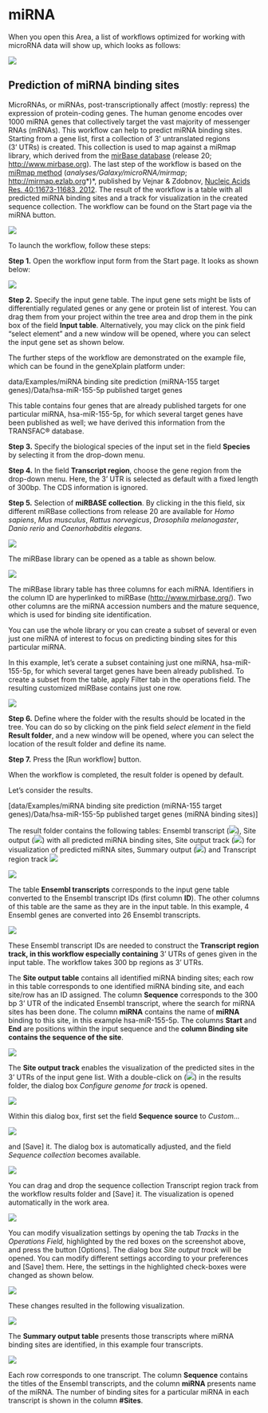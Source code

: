 # miRNA

When you open this Area, a list of workflows optimized for working with microRNA
data will show up, which looks as follows:

![](media/6e36212d6179b8b42e2d721e2a3472cd.png)

## Prediction of miRNA binding sites

MicroRNAs, or miRNAs, post-transcriptionally affect (mostly: repress) the
expression of protein-coding genes. The human genome encodes over 1000 miRNA
genes that collectively target the vast majority of messenger RNAs (mRNAs). This
workflow can help to predict miRNA binding sites. Starting from a gene list,
first a collection of 3’ untranslated regions (3’ UTRs) is created. This
collection is used to map against a miRmap library, which derived from the
[mirBase database](http://www.mirbase.org/index.shtml) (release 20;
http://www.mirbase.org). The last step of the workflow is based on the [miRmap
method](http://mirmap.ezlab.org/) (*analyses/Galaxy/microRNA/mirmap*;
http://mirmap.ezlab.org*)*, published by Vejnar & Zdobnov, [Nucleic Acids Res.
40:11673-11683, 2012](http://nar.oxfordjournals.org/content/40/22/11673.long).
The result of the workflow is a table with all predicted miRNA binding sites and a track for visualization in the created sequence collection. The workflow can
be found on the Start page via the miRNA button.

![](media/91da47a1c58b93106e4ba84d21ff8264.png)

To launch the workflow, follow these steps:

**Step 1.** Open the workflow input form from the Start page. It looks as shown
below:

![](media/91e250b8884aefb5b574679aaa79638c.png)

**Step 2.** Specify the input gene table. The input gene sets might be lists of
differentially regulated genes or any gene or protein list of interest. You can
drag them from your project within the tree area and drop them in the pink box
of the field **Input table**. Alternatively, you may click on the pink field
“select element” and a new window will be opened, where you can select the input
gene set as shown below.

The further steps of the workflow are demonstrated on the example file, which
can be found in the geneXplain platform under:

data/Examples/miRNA binding site prediction (miRNA-155 target
genes)/Data/hsa-miR-155-5p published target genes

This table contains four genes that are already published targets for one
particular miRNA, hsa-miR-155-5p, for which several target genes have been
published as well; we have derived this information from the TRANSFAC® database.

**Step 3.** Specify the biological species of the input set in the field
**Species** by selecting it from the drop-down menu.

**Step 4.** In the field **Transcript region**, choose the gene region from the
drop-down menu. Here, the 3’ UTR is selected as default with a fixed length of
300bp. The CDS information is ignored.

**Step 5.** Selection of **miRBASE collection**. By clicking in the this field,
six different miRBase collections from release 20 are available for *Homo
sapiens*, *Mus musculus*, *Rattus norvegicus*, *Drosophila melanogaster*, *Danio
rerio* and *Caenorhabditis elegans*.

![](media/52b00616c78f5a0b064bd61dcf53868f.png)

The miRBase library can be opened as a table as shown below.

![](media/44f9344272e1a1c7155a41ed87a8a502.png)

The miRBase library table has three columns for each miRNA. Identifiers in the
column ID are hyperlinked to miRBase (<http://www.mirbase.org/>). Two other
columns are the miRNA accession numbers and the mature sequence, which is used
for binding site identification.

You can use the whole library or you can create a subset of several or even just
one miRNA of interest to focus on predicting binding sites for this particular
miRNA.

In this example, let’s cerate a subset containing just one miRNA,
hsa-miR-155-5p, for which several target genes have been already published. To
create a subset from the table, apply Filter tab in the operations field. The
resulting customized miRBase contains just one row.

![](media/8b819733526312b12140f3c9a0156456.png)

**Step 6.** Define where the folder with the results should be located in the
tree. You can do so by clicking on the pink field *select element* in the field
**Result folder**, and a new window will be opened, where you can select the
location of the result folder and define its name.

**Step 7.** Press the [Run workflow] button.

When the workflow is completed, the result folder is opened by default.

Let’s consider the results.

[data/Examples/miRNA binding site prediction (miRNA-155 target
genes)/Data/hsa-miR-155-5p published target genes (miRNA binding
sites)] 

The result folder contains the following tables: Ensembl transcript (![](media/58a651441dabd63ab3c797123cddc94c.png)),
Site output (![](media/track.jpeg)) with all predicted miRNA binding sites, 
Site output track (![](media/63c261f0c221451d4288c10e2d1294d3.png)) 
for visualization of predicted miRNA sites, Summary output (![](media/d373ccf59d81fcd62088646e06661e33.emf)) and 
Transcript region track ![](media/cc436960ae1f31127ebd5268d7e2f8d7.png)

![](media/c7575584eeb649457a4235774d69086b.png)

The table **Ensembl transcripts** corresponds to the input gene table converted
to the Ensembl transcript IDs (first column **ID**). The other columns of this
table are the same as they are in the input table. In this example, 4 Ensembl
genes are converted into 26 Ensembl transcripts.

![](media/5780af9b1c086ead39eff5f3bde22bf9.png)

These Ensembl transcript IDs are needed to construct the **Transcript region
track, in this workflow especially containing** 3’ UTRs of genes given in the
input table. The workflow takes 300 bp regions as 3’ UTRs.

The **Site output table** contains all identified miRNA binding sites; each row
in this table corresponds to one identified miRNA binding site, and each
site/row has an ID assigned. The column **Sequence** corresponds to the 300 bp
3’ UTR of the indicated Ensembl transcript, where the search for miRNA sites has
been done. The column **miRNA** contains the name of **miRNA** binding to this
site, in this example hsa-miR-155-5p. The columns **Start** and **End** are
positions within the input sequence and the **column Binding site contains the
sequence of the site**.

![](media/17224e8d7b2da192fbdf8ad6fc140dc4.png)

The **Site output track** enables the visualization of the predicted sites in
the 3’ UTRs of the input gene list. With a double-click on (![](media/9deda4691eadc41d2bf4de7ded20d805.png)) in the results folder, the dialog box *Configure genome for track* is opened.

![](media/074c5e687fae125d0a9084f5531ea81e.png)

Within this dialog box, first set the field **Sequence source** to *Custom…*

![](media/8d4e002da954402db8e37cad8e5d7113.png)

and [Save] it. The dialog box is automatically adjusted, and the field *Sequence collection* becomes available.

![](media/41437a1bd1c0fc0e8f4c0661be141102.png)

You can drag and drop the sequence collection Transcript region track from the
workflow results folder and [Save] it. The visualization is opened automatically
in the work area.

![](media/ca7f1b7fdf3396ea42f0c260b25222cb.png)

You can modify visualization settings by opening the tab *Tracks* in the
*Operations Field,* highlighted by the red boxes on the screenshot above, and
press the button [Options]. The dialog box *Site output track* will be opened.
You can modify different settings according to your preferences and [Save] them.
Here, the settings in the highlighted check-boxes were changed as shown below.

![](media/f3bdee2078d265e37c20fd6105c77ee9.png)

These changes resulted in the following visualization.

![](media/43c6d8ec614a08e9909ea2a455850afc.png)

The **Summary output table** presents those transcripts where miRNA binding
sites are identified, in this example four transcripts.

![](media/7fbea685b4314b54b5b7bdea20087231.png)

Each row corresponds to one transcript. The column **Sequence** contains the
titles of the Ensembl transcripts, and the column **miRNA** presents name of the
miRNA. The number of binding sites for a particular miRNA in each transcript is
shown in the column **\#Sites**.
